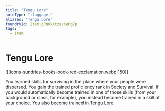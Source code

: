 ```yaml
---
title: "Tengu Lore"
noteType: ":luggage:"
aliases: "Tengu Lore"
foundryId: Item.gRN0kXtzavKeMg7p
tags:
  - Item
---
```


# Tengu Lore
![[icons-sundries-books-book-red-exclamation.webp|150]]

You learned skills for surviving in the place where your people were dispersed. You gain the trained proficiency rank in Society and Survival. If you would automatically become trained in one of those skills (from your background or class, for example), you instead become trained in a skill of your choice. You also become trained in Tengu Lore.

